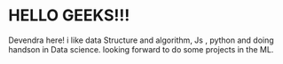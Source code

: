 # HELLO GEEKS!!!
Devendra here! i like data Structure and algorithm, Js , python and doing handson in Data science.
looking forward to do some projects in the ML.
